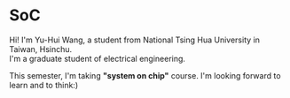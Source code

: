 # SoC
Hi! I'm Yu-Hui Wang, a student from National Tsing Hua University in Taiwan, Hsinchu.   
I'm a graduate student of electrical engineering.  

This semester, I'm taking **"system on chip"** course. I'm looking forward to learn and to think:)
